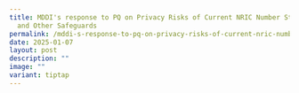 ```yaml
---
title: MDDI's response to PQ on Privacy Risks of Current NRIC Number Structure
  and Other Safeguards
permalink: /mddi-s-response-to-pq-on-privacy-risks-of-current-nric-number-structure-and-other-safeguards/
date: 2025-01-07
layout: post
description: ""
image: ""
variant: tiptap
---
```

